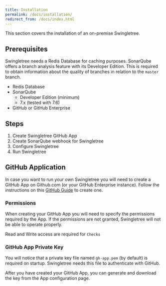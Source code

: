 ```yaml
---
title: Installation
permalink: /docs/installation/
redirect_from: /docs/index.html
---
```


This section covers the installation of an on-premise Swingletree.

## Prerequisites

Swingletree needs a Redis Database for caching purposes. SonarQube offers a branch analysis feature with its Developer Edition. This is required to
obtain information about the quality of branches in relation to the `master` branch.

* Redis Database
* SonarQube
  * Developer Edition (minimum)
  * 7.x (tested with 7.6)
* GitHub or GitHub Enterprise

## Steps

1. Create Swingletree GitHub App
2. Create SonarQube webhook for Swingletree
2. Configure Swingletree
3. Run Swingletree

## GitHub Application

In case you want to run your own Swingletree you will need to create a GitHub App on Github.com (or your GitHub Enterprise instance). Follow the instructions on this [GitHub Guide][create-gh-app] to create one.

### Permissions

When creating your GitHub App you will need to specify the permissions required by the App. If the permissions are not granted, Swingletree will not be able to operate properly.

Read and Write access are required for `Checks`

### GitHub App Private Key

You will notice that a private key file named `gh-app.pem` (by default) is required on startup. Swingletree needs this file to authenticate with GitHub.

After you have created your GitHub App, you can generate and download the key from the App configuration page.


[create-gh-app]: https://developer.github.com/apps/building-github-apps/creating-a-github-app/
[sonar-webhook]: https://docs.sonarqube.org/display/SONAR/Webhooks
